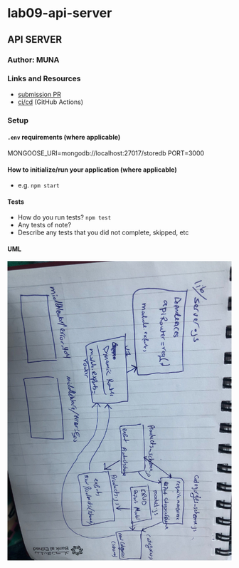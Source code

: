 # lab09-api-server

## API SERVER

### Author: MUNA

### Links and Resources

- [submission PR](https://github.com/401-advanced-javascript-muna/lab09-api-server/pull/1)
- [ci/cd](https://github.com/401-advanced-javascript-muna/lab09-api-server/actions) (GitHub Actions)

### Setup

#### `.env` requirements (where applicable)
MONGOOSE_URI=mongodb://localhost:27017/storedb
PORT=3000

#### How to initialize/run your application (where applicable)

- e.g. `npm start`

#### Tests

- How do you run tests? 
 `npm test`
- Any tests of note? 
- Describe any tests that you did not complete, skipped, etc

#### UML

![](uml9.jpg)